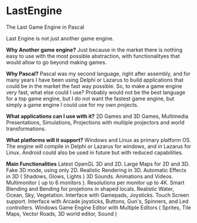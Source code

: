 # LastEngine
The Last Game Engine in Pascal

Last Engine is not just another game engine. 

**Why Another game engine?**
Just because in the market there is nothing easy to use with the most possible abstraction, with functionalityes that would allow to go beyond making games.

**Why Pascal?**
Pascal was my second language, right after assembly, and for many years I have been using Delphi or Lazarus to build applications that could be in the market the fast way possible. So, to make a game engine very fast, what else could I use?
Probably would not be the best language for a top game engine, but I do not want the fastest game engine, but simply a game engine I could use for my own projects.

**What applications can I use with it?**
2D Games and 3D Games, Multimedia Presentations, Simulations, Projections with multiple projectors and world transformations.

**What platforms will it support?**
Windows and Linux as primary platform OS.
The engine will compile in Delphi or Lazarus for windows, and in Lazarus for Linux.
Android could also be used in future but with reduced capabilities.

**Main Functionalities**
Latest OpenGL 3D and 2D.
Large Maps for 2D and 3D.
Fake 3D mode, using only 2D.
Realistic Rendering in 3D.
Automatic Effects in 3D ( Shadows, Glows, Lights )
3D Sounds.
Animations and Videos.
Multimonitor ( up to 6 monitors ).
Resolutions per monitor up to 4K.
Smart Blending and Bending for projetions in shaped locals.
Realistic Water, Ocean, Sky, Vegetation.
Interface with Gamepads, Joysticks.
Touch Screen support.
Interface with Arcade joysticks, Buttons, Gun's, Spinners, and Led controllers.
Windows Game Engine Editor with Multiple Editors ( Sprites, Tile Maps, Vector Roads, 3D world editor, Sound )
